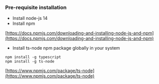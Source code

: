 ### Pre-requisite installation

- Install node-js 14
- Install npm

[https://docs.npmjs.com/downloading-and-installing-node-js-and-npm](https://docs.npmjs.com/downloading-and-installing-node-js-and-npm)

- Install ts-node npm package globally in your system

```
npm install -g typescript
npm install -g ts-node
```

[https://www.npmjs.com/package/ts-node](https://www.npmjs.com/package/ts-node)